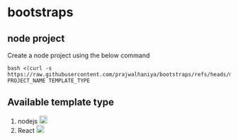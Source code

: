 # bootstraps

## node project

Create a node project using the below command

```
bash <(curl -s https://raw.githubusercontent.com/prajwalhaniya/bootstraps/refs/heads/master/bootstrap.sh) PROJECT_NAME TEMPLATE_TYPE
```
## Available template type

1. nodejs <img src="https://skillicons.dev/icons?i=nodejs" width="18" height="18"> 
2. React <img src="https://skillicons.dev/icons?i=react" width="18" height="18"> 